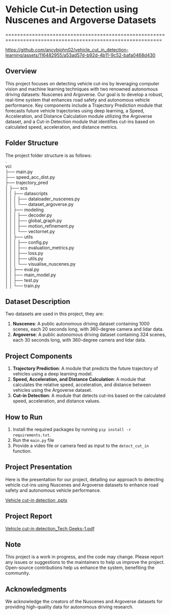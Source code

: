 # **Vehicle Cut-in Detection using Nuscenes and Argoverse Datasets**
===========================================================================================================


https://github.com/ancybjohn02/vehicle_cut_in_detection-learning/assets/116482955/a53ad57d-b92d-4b11-9c52-bafa0468d430



**Overview**
-----------

This project focuses on detecting vehicle cut-ins by leveraging computer vision and machine learning techniques with two renowned autonomous driving datasets: Nuscenes and Argoverse. Our goal is to develop a robust, real-time system that enhances road safety and autonomous vehicle performance. Key components include a Trajectory Prediction module that forecasts future vehicle trajectories using deep learning, a Speed, Acceleration, and Distance Calculation module utilizing the Argoverse dataset, and a Cut-in Detection module that identifies cut-ins based on calculated speed, acceleration, and distance metrics.

**Folder Structure**
-------------------

The project folder structure is as follows:                  
.                                      
vci                              
├── main.py          
├── speed_acc_dist.py        
├── trajectory_pred        
│   ├── scs          
│   │   ├── datascripts          
│   │   │   ├── dataloader_nuscenes.py                                              
│   │   │   └── dataset_argoverse.py          
│   │   ├── modeling            
│   │   │   ├── decoder.py            
│   │   │   ├── global_graph.py            
│   │   │   ├── motion_refinement.py          
│   │   │   └── vectornet.py        
│   │   ├── utils            
│   │   │   ├── config.py            
│   │   │   ├── evaluation_metrics.py          
│   │   │   ├── loss.py            
│   │   │   ├── utils.py                          
│   │   │   └── visualise_nuscenes.py                      
│   │   ├── eval.py                      
│   │   ├── main_model.py                                
│   │   ├── test.py                                
│   │   └── train.py                              

**Dataset Description**
---------------------

Two datasets are used in this project, they are:

1. **Nuscenes**: A public autonomous driving dataset containing 1000 scenes, each 20 seconds long, with 360-degree camera and lidar data.
2. **Argoverse**: A public autonomous driving dataset containing 324 scenes, each 30 seconds long, with 360-degree camera and lidar data.

**Project Components**
---------------------

1. **Trajectory Prediction**: A module that predicts the future trajectory of vehicles using a deep learning model.
2. **Speed, Acceleration, and Distance Calculation**: A module that calculates the relative speed, acceleration, and distance between vehicles using the Argoverse dataset.
3. **Cut-in Detection**: A module that detects cut-ins based on the calculated speed, acceleration, and distance values.

**How to Run**
--------------

1. Install the required packages by running `pip install -r requirements.txt`.
2. Run the `main.py` file
3. Provide a video file or camera feed as input to the `detect_cut_in` function.

**Project Presentation**
------------------------

Here is the presentation for our project, detailing our approach to detecting vehicle cut-ins using Nuscenes and Argoverse datasets to enhance road safety and autonomous vehicle performance.

[Vehicle cut-in detection .pptx](https://github.com/user-attachments/files/16132086/Vehicle.cut-in.detection.pptx)

**Project Report**
--------------------

[Vehicle cut-in detection_Tech Geeks-1.pdf](https://github.com/user-attachments/files/16140442/Vehicle.cut-in.detection_Tech.Geeks-1.pdf)



**Note**
-----

This project is a work in progress, and the code may change. Please report any issues or suggestions to the maintainers to help us improve the project. Open-source contributions help us enhance the system, benefiting the community.

**Acknowledgments**
---------------

We acknowledge the creators of the Nuscenes and Argoverse datasets for providing high-quality data for autonomous driving research.
